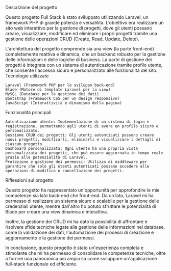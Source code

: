 Descrizione del progetto

Questo progetto Full Stack è stato sviluppato utilizzando Laravel, un framework PHP di grande potenza e versatilità. L’obiettivo era realizzare un sito web interattivo per la gestione di progetti, dove gli utenti possano creare, visualizzare, modificare ed eliminare i propri progetti tramite una gestione delle operazioni CRUD (Create, Read, Update, Delete).

L'architettura del progetto comprende sia una view (la parte front-end) completamente reattiva e dinamica, che un backend robusto per la gestione delle informazioni e delle logiche di business. La parte di gestione dei progetti è integrata con un sistema di autenticazione tramite profilo utente, che consente l'accesso sicuro e personalizzato alle funzionalità del sito.
Tecnologie utilizzate

    Laravel (Framework PHP per lo sviluppo back-end)
    Blade (Motore di template Laravel per la view)
    MySQL (Database per la gestione dei dati)
    Bootstrap (Framework CSS per un design responsivo)
    JavaScript (Interattività e dinamismo della pagina)

Funzionalità principali

    Autenticazione utente: Implementazione di un sistema di login e registrazione, permettendo agli utenti di avere un profilo sicuro e personalizzato.
    Gestione CRUD dei progetti: Gli utenti autenticati possono creare nuovi progetti, modificarli, eliminarli e visualizzare i dettagli di ciascun progetto.
    Dashboard personalizzata: Ogni utente ha una propria vista personalizzata dei progetti, che può essere aggiornata in tempo reale grazie alle potenzialità di Laravel.
    Protezione e gestione dei permessi: Utilizzo di middleware per garantire che solo gli utenti autenticati possano accedere alle operazioni di modifica o cancellazione dei progetti.

Riflessioni sul progetto

Questo progetto ha rappresentato un'opportunità per approfondire le mie competenze sia lato back-end che front-end. Da un lato, Laravel mi ha permesso di realizzare un sistema sicuro e scalabile per la gestione delle credenziali utente, mentre dall'altro ho potuto sfruttare le potenzialità di Blade per creare una view dinamica e interattiva.

Inoltre, la gestione dei CRUD mi ha dato la possibilità di affrontare e risolvere sfide tecniche legate alla gestione delle informazioni nel database, come la validazione dei dati, l'automazione dei processi di creazione e aggiornamento e la gestione dei permessi.

In conclusione, questo progetto è stato un'esperienza completa e stimolante che mi ha permesso di consolidare le competenze tecniche, oltre a fornire una panoramica più ampia su come sviluppare un'applicazione full-stack funzionale ed efficiente.
